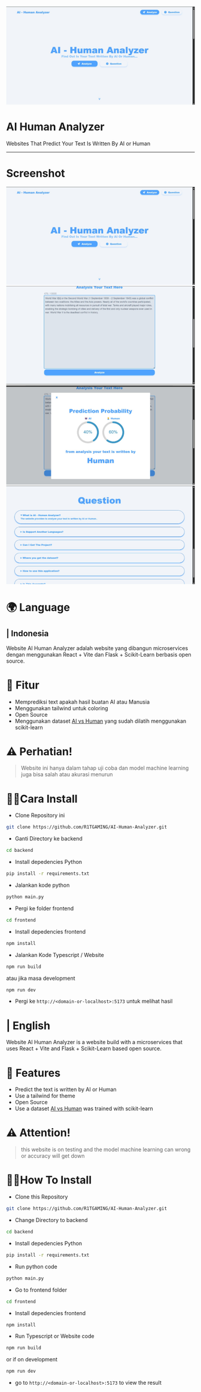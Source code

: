 ![Image](./images/Image_1.jpg)

# AI Human Analyzer

Websites That Predict Your Text Is Written By AI or Human

<hr>

# Screenshot

![Image1](./images/Image_1.jpg)
![Image2](./images/image_2.jpg)
![Image3](./images/image_3.jpg)
![Image4](./images/image_4.jpg)

# 🌍 Language

## | Indonesia

Website AI Human Analyzer adalah website yang dibangun microservices dengan menggunakan React + Vite dan Flask + Scikit-Learn berbasis open source.

# 🔧 Fitur

-   Memprediksi text apakah hasil buatan AI atau Manusia
-   Menggunakan tailwind untuk coloring
-   Open Source
-   Menggunakan dataset [AI vs Human](https://www.kaggle.com/datasets/shanegerami/ai-vs-human-text) yang sudah dilatih menggunakan scikit-learn

# ⚠️ Perhatian!

> Website ini hanya dalam tahap uji coba dan model machine learning juga bisa salah atau akurasi menurun

# 🧑‍💻Cara Install

-   Clone Repository ini

```bash
git clone https://github.com/R1TGAMING/AI-Human-Analyzer.git
```

-   Ganti Directory ke backend

```bash
cd backend
```

-   Install depedencies Python

```bash
pip install -r requirements.txt
```

-   Jalankan kode python

```bash
python main.py
```

-   Pergi ke folder frontend

```bash
cd frontend
```

-   Install depedencies frontend

```bash
npm install
```

-   Jalankan Kode Typescript / Website

```bash
npm run build
```

atau jika masa development

```bash
npm run dev
```

-   Pergi ke `http://<domain-or-localhost>:5173` untuk melihat hasil

# | English

Website AI Human Analyzer is a website build with a microservices that uses React + Vite and Flask + Scikit-Learn based open source.

# 🔧 Features

-   Predict the text is written by AI or Human
-   Use a tailwind for theme
-   Open Source
-   Use a dataset [AI vs Human](https://www.kaggle.com/datasets/shanegerami/ai-vs-human-text) was trained with scikit-learn

# ⚠️ Attention!

> this website is on testing and the model machine learning can wrong or accuracy will get down

# 🧑‍💻How To Install

-   Clone this Repository

```bash
git clone https://github.com/R1TGAMING/AI-Human-Analyzer.git
```

-   Change Directory to backend

```bash
cd backend
```

-   Install depedencies Python

```bash
pip install -r requirements.txt
```

-   Run python code

```bash
python main.py
```

-   Go to frontend folder

```bash
cd frontend
```

-   Install depedencies frontend

```bash
npm install
```

-   Run Typescript or Website code

```bash
npm run build
```

or if on development

```bash
npm run dev
```

-   go to `http://<domain-or-localhost>:5173` to view the result
